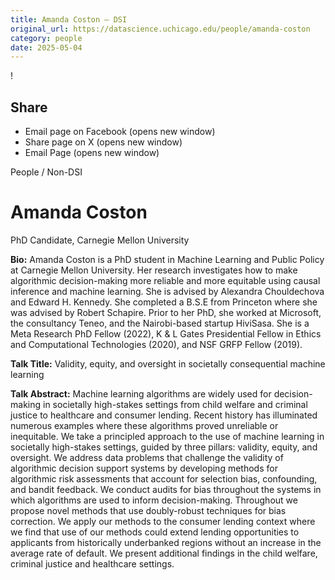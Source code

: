 ```yaml
---
title: Amanda Coston – DSI
original_url: https://datascience.uchicago.edu/people/amanda-coston
category: people
date: 2025-05-04
---
```


<!-- Table-like structure detected -->

!

## Share

* Email page on Facebook (opens new window)
* Share page on X (opens new window)
* Email Page (opens new window)

<!-- Table-like structure detected -->

People / Non-DSI

# Amanda Coston

PhD Candidate, Carnegie Mellon University

**Bio:** Amanda Coston is a PhD student in Machine Learning and Public Policy at Carnegie Mellon University. Her research investigates how to make algorithmic decision-making more reliable and more equitable using causal inference and machine learning. She is advised by Alexandra Chouldechova and Edward H. Kennedy. She completed a B.S.E from Princeton where she was advised by Robert Schapire. Prior to her PhD, she worked at Microsoft, the consultancy Teneo, and the Nairobi-based startup HiviSasa. She is a Meta Research PhD Fellow (2022), K & L Gates Presidential Fellow in Ethics and Computational Technologies (2020), and NSF GRFP Fellow (2019).

**Talk Title:** Validity, equity, and oversight in societally consequential machine learning

**Talk Abstract:** Machine learning algorithms are widely used for decision-making in societally high-stakes settings from child welfare and criminal justice to healthcare and consumer lending. Recent history has illuminated numerous examples where these algorithms proved unreliable or inequitable. We take a principled approach to the use of machine learning in societally high-stakes settings, guided by three pillars: validity, equity, and oversight. We address data problems that challenge the validity of algorithmic decision support systems by developing methods for algorithmic risk assessments that account for selection bias, confounding, and bandit feedback. We conduct audits for bias throughout the systems in which algorithms are used to inform decision-making. Throughout we propose novel methods that use doubly-robust techniques for bias correction. We apply our methods to the consumer lending context where we find that use of our methods could extend lending opportunities to applicants from historically underbanked regions without an increase in the average rate of default. We present additional findings in the child welfare, criminal justice and healthcare settings.
